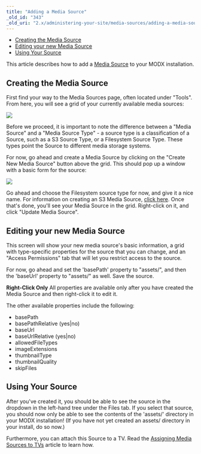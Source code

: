 ```yaml
---
title: "Adding a Media Source"
_old_id: "343"
_old_uri: "2.x/administering-your-site/media-sources/adding-a-media-source"
---
```


- [Creating the Media Source](#creating-the-media-source)
- [Editing your new Media Source](#editing-your-new-media-source)
- [Using Your Source](#using-your-source)



This article describes how to add a [Media Source](administering-your-site/media-sources "Media Sources") to your MODX installation.

## Creating the Media Source

First find your way to the Media Sources page, often located under "Tools". From here, you will see a grid of your currently available media sources:

![](/download/attachments/35586535/20110907-8gp9xhgh2dphmhbnwsihtxaeya.jpeg?version=1&modificationDate=1315427096000)

Before we proceed, it is important to note the difference between a "Media Source" and a "Media Source Type" - a source type is a classification of a Source, such as a S3 Source Type, or a Filesystem Source Type. These types point the Source to different media storage systems.

For now, go ahead and create a Media Source by clicking on the "Create New Media Source" button above the grid. This should pop up a window with a basic form for the source:

![](/download/attachments/35586535/20110907-bmtk5qd8b27w8rfhyn4xftw2wj.jpeg?version=1&modificationDate=1315427096000)

Go ahead and choose the Filesystem source type for now, and give it a nice name. For information on creating an S3 Media Source, [click here](administering-your-site/media-sources/media-source-types/media-source-type-s3 "Media Source Type - S3"). Once that's done, you'll see your Media Source in the grid. Right-click on it, and click "Update Media Source".

## Editing your new Media Source

This screen will show your new media source's basic information, a grid with type-specific properties for the source that you can change, and an "Access Permissions" tab that will let you restrict access to the source.

For now, go ahead and set the 'basePath' property to "assets/", and then the 'baseUrl' property to "assets/" as well. Save the source.

**Right-Click Only**
All properties are available only after you have created the Media Source and then right-click it to edit it.

The other available properties include the following:

- basePath
- basePathRelative (yes|no)
- baseUrl
- baseUrlRelative (yes|no)
- allowedFileTypes
- imageExtensions
- thumbnailType
- thumbnailQuality
- skipFiles

## Using Your Source

After you've created it, you should be able to see the source in the dropdown in the left-hand tree under the Files tab. If you select that source, you should now only be able to see the contents of the 'assets/' directory in your MODX installation! (If you have not yet created an assets/ directory in your install, do so now.)

Furthermore, you can attach this Source to a TV. Read the [Assigning Media Sources to TVs](administering-your-site/media-sources/assigning-media-sources-to-tvs "Assigning Media Sources to TVs") article to learn how.